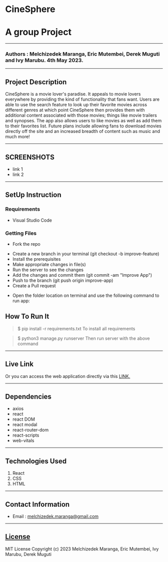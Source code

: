 # CineSphere
# A group Project
*****
### Authors : Melchizedek Maranga, Eric Mutembei, Derek Muguti and Ivy Marubu. 4th May 2023.
****
## Project Description
CineSphere is a movie lover's paradise. It appeals to movie lovers everywhere by providing the kind of functionality that fans want. 
Users are able to use the search feature to look up their favorite movies across different genres at which point CineSphere then provides them with 
additional content associated with those movies; things like movie trailers and synopses. The app also allows users to like movies 
as well as add them to their favorites list. Future plans include allowing fans to download movies directly off the site and an increased 
breadth of content such as music and much more! 

******

## SCREENSHOTS
- link 1
- link 2


********
## SetUp Instruction
### Requirements
* Visual Studio Code


### Getting Files
* Fork the repo
- Create a new branch in your terminal (git checkout -b improve-feature)
- Install the prerequisites
- Make appropriate changes in file(s)
- Run the server to see the changes
- Add the changes and commit them (git commit -am "Improve App")
- Push to the branch (git push origin improve-app)
- Create a Pull request
* Open the folder location on terminal and use the following command to run app:

## How To Run It
>  $ pip install -r requirements.txt
To install all requirements

> $ python3 manage.py runserver
Then run server with the above command
*****
## Live Link
Or you can access the web application directly via this [LINK.](link.com/)
*****
## Dependencies
- axios
- react
- react DOM
- react modal
- react-router-dom
- react-scripts
- web-vitals
*****
## Technologies Used
1. React
2. CSS
3. HTML
*****
## Contact Information
* Email : melchizedek.maranga@gmail.com
*****
## [License](LICENSE)
MIT License
Copyright (c) 2023 Melchizedek Maranga, Eric Mutembei, Ivy Marubu, Derek Muguti
